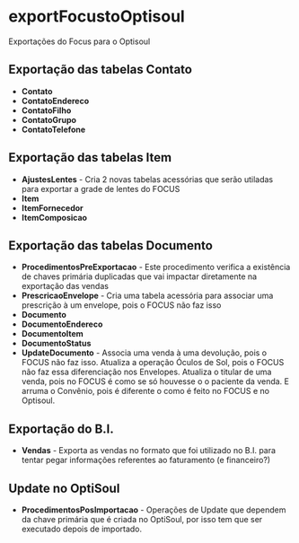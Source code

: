 # exportFocustoOptisoul
Exportações do Focus para o Optisoul

## Exportação das tabelas Contato
* **Contato**
* **ContatoEndereco**
* **ContatoFilho**
* **ContatoGrupo**
* **ContatoTelefone**

## Exportação das tabelas Item
* **AjustesLentes** - Cria 2 novas tabelas acessórias que serão utiladas para exportar a grade de lentes do FOCUS
* **Item**
* **ItemFornecedor**
* **ItemComposicao**

## Exportação das tabelas Documento
* **ProcedimentosPreExportacao** - Este procedimento verifica a existência de chaves primária duplicadas que vai impactar diretamente na exportação das vendas
* **PrescricaoEnvelope** - Cria uma tabela acessória para associar uma prescrição à um envelope, pois o FOCUS não faz isso
* **Documento**
* **DocumentoEndereco**
* **DocumentoItem**
* **DocumentoStatus**
* **UpdateDocumento** - Associa uma venda à uma devolução, pois o FOCUS não faz isso. Atualiza a operação Óculos de Sol, pois o FOCUS não faz essa diferenciação nos Envelopes. Atualiza o titular de uma venda, pois no FOCUS é como se só houvesse o o paciente da venda. E arruma o Convênio, pois é diferente o como é feito no FOCUS e no Optisoul.

## Exportação do B.I.
* **Vendas** - Exporta as vendas no formato que foi utilizado no B.I. para tentar pegar informações referentes ao faturamento (e financeiro?)

## Update no OptiSoul
* **ProcedimentosPosImportacao** - Operações de Update que dependem da chave primária que é criada no OptiSoul, por isso tem que ser executado depois de importado.